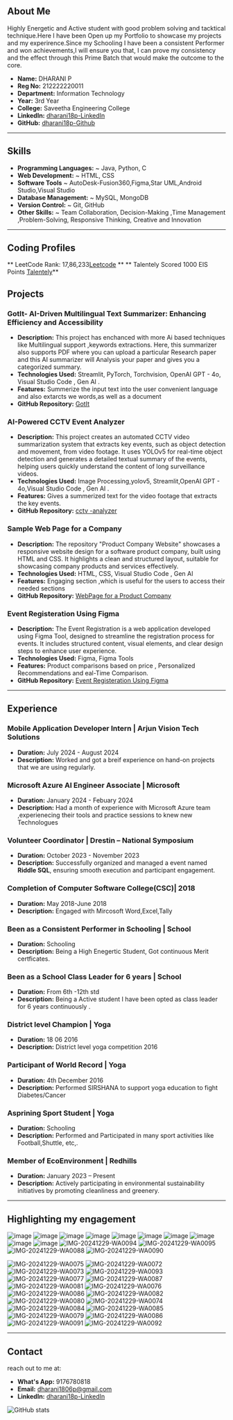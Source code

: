 
## About Me

Highly Energetic and Active student with good problem solving and tacktical technique.Here I have been Open up my Portfolio to showcase my projects and my experirence.Since my Schooling I have been a consistent Performer and won achievements,I will ensure you that, I can prove my consistency and the effect through this Prime Batch that would make the outcome to the core.

- **Name:** DHARANI P
- **Reg No:** 212222220011
- **Department:** Information Technology
- **Year:** 3rd Year
- **College:** Saveetha Engineering College
- **LinkedIn:** [dharani18p-LinkedIn](https://www.linkedin.com/in/dharani-p-794905270/)
- **GitHub:** [dharani18p-Github](https://github.com/dharani18p)

---


## Skills
- **Programming Languages:** ~ Java, Python, C
- **Web Development:**       ~ HTML, CSS
- **Software Tools**         ~ AutoDesk-Fusion360,Figma,Star UML,Android Studio,Visual Studio
- **Database Management:**   ~ MySQL, MongoDB
- **Version Control:**       ~ Git, GitHub
- **Other Skills:**          ~ Team Collaboration, Decision-Making ,Time Management ,Problem-Solving, Responsive Thinking, Creative and Innovation
---

## Coding Profiles
** LeetCode Rank: 17,86,233[Leetcode](https://leetcode.com/u/dharani18p/) ** 
** Talentely Scored 1000 EIS Points [Talentely](https://lms.talentely.com/profile)** 

## Projects
### GotIt- AI-Driven Multilingual Text Summarizer: Enhancing Efficiency and Accessibility
- **Description:** This project has enchanced with more Ai based techniques like Multilingual support ,keywords extractions.
Here, this summarizer also supports PDF where you can upload a particular Research paper and this AI summarizer will Analysis your paper and gives you a categorized summary.
- **Technologies Used:** Streamlit, PyTorch, Torchvision, OpenAI GPT - 4o, Visual Studio Code , Gen AI .
- **Features:** Summerize the input text into the user convenient language and also extarcts we words,as well as a document
- **GitHub Repository:** [GotIt](https://github.com/dharani18p/Miniproject)

### AI-Powered CCTV Event Analyzer
- **Description:** This project creates an automated CCTV video summarization system that extracts key events, such as
object detection and movement, from video footage. It uses YOLOv5 for real-time object detection and
generates a detailed textual summary of the events, helping users quickly understand the content of long
surveillance videos.
- **Technologies Used:** Image Processing,yolov5, Streamlit,OpenAI GPT - 4o,Visual Studio Code , Gen AI .
- **Features:** Gives a summerized text for the video footage that extracts  the key events.
- **GitHub Repository:** [cctv -analyzer](https://github.com/dharani18p/cctv-analyzer)

### Sample Web Page for a Company
- **Description:** The repository "Product Company Website" showcases a responsive website design for a software product company, built using HTML and CSS. It highlights a clean and structured layout, suitable for showcasing company products and services effectively.
- **Technologies Used:** HTML, CSS, Visual Studio Code , Gen AI 
- **Features:** Engaging section ,which is useful for the users to access their needed sections
- **GitHub Repository:** [WebPage for a Product Company](https://github.com/dharani18p/productcompanywebsite)

### Event Registeration Using Figma
- **Description:** The Event Registration  is a web application developed using Figma Tool, designed to streamline the registration process for events. It includes structured content, visual elements, and clear design steps to enhance user experience.
- **Technologies Used:** Figma, Figma Tools
- **Features:** Product comparisons based on price , Personalized Recommendations and eal-Time Comparison.
- **GitHub Repository:** [Event Registeration Using Figma](https://github.com/dharani18p/event-registration)


---
## Experience
### Mobile Application Developer Intern | Arjun Vision Tech Solutions
- **Duration:** July 2024 - August 2024
- **Description:** Worked and got a breif experience on hand-on projects that we are using regularly.
### Microsoft Azure AI Engineer Associate | Microsoft
- **Duration:** January 2024 - Febuary 2024
- **Description:** Had a month of experience with Microsoft Azure team ,experienecing their tools and practice sessions to knew new Technologues
### Volunteer Coordinator | Drestin – National Symposium
- **Duration:** October 2023 - November 2023
- **Description:** Successfully organized and managed a event named **Riddle SQL**, ensuring smooth execution and participant engagement.
### Completion of Computer Software College(CSC)| 2018 
- **Duration:** May 2018-June 2018 
- **Description:** Engaged with Mircosoft Word,Excel,Tally
### Been as a Consistent Performer in Schooling | School
- **Duration:** Schooling
- **Description:** Being a High Enegertic Student, Got continuous Merit certficates.
### Been as a School Class Leader for 6 years | School
- **Duration:** From 6th -12th std
- **Description:** Being a Active student I have been opted as class leader for 6 years continuously .
### District level  Champion | Yoga
- **Duration:** 18 06 2016
- **Description:** District level yoga competition 2016
### Participant of World Record  | Yoga
- **Duration:** 4th December 2016
- **Description:** Performed SIRSHANA to support yoga education to fight Diabetes/Cancer
###  Asprining Sport Student  | Yoga
- **Duration:** Schooling
- **Description:** Performed and Participated in many sport activities like Football,Shuttle, etc,.
### Member of EcoEnvironment | Redhills
- **Duration:** January 2023 – Present
- **Description:** Actively participating in environmental sustainability initiatives by promoting cleanliness and greenery.
 
---




## Highlighting my engagement

![image](https://github.com/user-attachments/assets/f8fc0c3d-3cb0-437c-989b-3bc3e41f214a)
![image](https://github.com/user-attachments/assets/9b0d6efb-1b5a-4f6c-ab75-0654ef82ceaf)
![image](https://github.com/user-attachments/assets/53d11d96-5c2a-4f07-8d42-531cf4f60564)
![image](https://github.com/user-attachments/assets/82190f35-6e7c-46b0-bfab-1854472c1e26)
![image](https://github.com/user-attachments/assets/faee904a-1489-450a-88b6-6e67c7785113)
![image](https://github.com/user-attachments/assets/4c5cae49-56dd-42e9-b322-3714d52a36d9)
![image](https://github.com/user-attachments/assets/765be760-fdfb-4814-8b10-c232873faec0)
![image](https://github.com/user-attachments/assets/4a358933-027b-42c3-acbc-c82c733c3310)
![image](https://github.com/user-attachments/assets/8109e1d8-edb7-4019-af62-3c13fe231312)
![image](https://github.com/user-attachments/assets/835fcece-1882-4561-b304-d07c1d494e25)
![IMG-20241229-WA0094](https://github.com/user-attachments/assets/dcd39297-4eb6-48d7-a46a-a17462c87863)
![IMG-20241229-WA0095](https://github.com/user-attachments/assets/c90ab731-c554-474f-81da-921d8614ca62)
![IMG-20241229-WA0088](https://github.com/user-attachments/assets/03e03927-8639-4aed-9631-2f69ae06634a)
![IMG-20241229-WA0090](https://github.com/user-attachments/assets/f41ab62c-c1f8-4dfe-8ec6-92180b87e7f2)


![IMG-20241229-WA0075](https://github.com/user-attachments/assets/cbeee2cd-b818-40f0-a45d-2ac97fbfffb8)
![IMG-20241229-WA0072](https://github.com/user-attachments/assets/0e112682-d17c-455b-891a-9f7a6b316367)
![IMG-20241229-WA0073](https://github.com/user-attachments/assets/65f89507-8ec1-45aa-b882-d5dde4a75b76)
![IMG-20241229-WA0093](https://github.com/user-attachments/assets/4d8cdeff-b4bf-4583-bb7b-808f3e12e7c2)
![IMG-20241229-WA0077](https://github.com/user-attachments/assets/a7530d7c-e27d-4597-9209-7bd712450236)
![IMG-20241229-WA0087](https://github.com/user-attachments/assets/bbbbb43c-dca5-4f19-ac74-0c6c8d41a4d6)
![IMG-20241229-WA0081](https://github.com/user-attachments/assets/024889d1-33e4-47be-a1e9-7422f7f4dae8)
![IMG-20241229-WA0076](https://github.com/user-attachments/assets/9ec117fc-0487-4797-8582-7c65c3c52f0e)
![IMG-20241229-WA0086](https://github.com/user-attachments/assets/72ce2fa7-7a84-45b8-8622-8c879d07dd36)
![IMG-20241229-WA0082](https://github.com/user-attachments/assets/9948fbf8-2a24-408f-a2c0-509c18a5a391)
![IMG-20241229-WA0080](https://github.com/user-attachments/assets/a9a76851-7e52-453d-84b1-37800c6c619d)
![IMG-20241229-WA0074](https://github.com/user-attachments/assets/82d4d178-b23f-40e1-a746-36db3f81309f)
![IMG-20241229-WA0084](https://github.com/user-attachments/assets/53a98137-b8aa-49ea-8a5e-88130f562cbe)
![IMG-20241229-WA0085](https://github.com/user-attachments/assets/87c4223a-ef12-48f4-ab54-af935be81924)
![IMG-20241229-WA0079](https://github.com/user-attachments/assets/ac57b871-5e2d-41be-b27f-93b6ffdf3d51)
![IMG-20241229-WA0086](https://github.com/user-attachments/assets/89102fce-6b40-40bc-a89e-c7b38d83406d)
![IMG-20241229-WA0091](https://github.com/user-attachments/assets/6dbeba9a-a457-40ec-80a0-e9f696112cdf)
![IMG-20241229-WA0092](https://github.com/user-attachments/assets/9708e808-2b41-46c4-9a92-d4116e04d095)







---

## Contact
reach out to me at:
- **What's App:** 9176780818
- **Email:** [dharani1806p@gmail.com](mailto:dharani1806p@gmail.com)
- **LinkedIn:** [dharani18p-LinkedIn](https://www.linkedin.com/in/dharani-p-794905270/)

![GitHub stats](https://github-readme-stats.vercel.app/api?username=YourUsername&show_icons=true&theme=radical)
